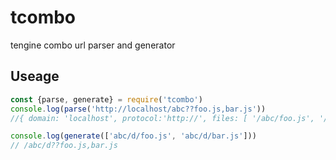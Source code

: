 # tcombo
tengine combo url parser and generator 

## Useage

```javascript
const {parse, generate} = require('tcombo')
console.log(parse('http://localhost/abc??foo.js,bar.js'))
//{ domain: 'localhost', protocol:'http://', files: [ '/abc/foo.js', '/abc/bar.js' ] }

console.log(generate(['abc/d/foo.js', 'abc/d/bar.js']))
// /abc/d??foo.js,bar.js
```